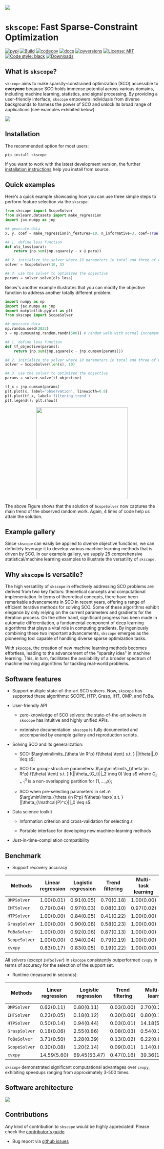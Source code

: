 ![](docs/source/_static/skscope.png)

# ``skscope``: Fast Sparse-Constraint Optimization

[![pypi](https://img.shields.io/pypi/v/skscope?logo=Pypi)](https://pypi.org/project/skscope)
[![Build](https://github.com/abess-team/skscope/actions/workflows/CI.yml/badge.svg)](https://github.com/abess-team/skscope/actions/workflows/CI.yml/badge.svg)
[![codecov](https://codecov.io/gh/abess-team/skscope/branch/master/graph/badge.svg?token=XRD5BDMR2E)](https://codecov.io/gh/abess-team/skscope)
[![docs](https://readthedocs.org/projects/skscope/badge/?version=latest)](https://skscope.readthedocs.io/en/latest/?badge=latest)
[![pyversions](https://img.shields.io/pypi/pyversions/skscope)](https://img.shields.io/pypi/pyversions/skscope)
[![License: MIT](https://img.shields.io/badge/License-MIT-yellow.svg)](https://opensource.org/licenses/MIT)
[![Code style: black](https://img.shields.io/badge/code%20style-black-000000.svg)](https://github.com/psf/black)
[![Downloads](https://static.pepy.tech/badge/skscope)](https://pepy.tech/project/skscope)

## What is `skscope`?

``skscope`` aims to make sparsity-constrained optimization (SCO) accessible to **everyone** because SCO holds immense potential across various domains, including machine learning, statistics, and signal processing. By providing a user-friendly interface, ``skscope`` empowers individuals from diverse backgrounds to harness the power of SCO and unlock its broad range of applications (see examples exhibited below).

![](docs/source/first_page.png)

## Installation

The recommended option for most users:
  
```bash
pip install skscope
```

If you want to work with the latest development version, the further [installation instructions](https://skscope.readthedocs.io/en/latest/userguide/index.html) help you install from source.

## Quick examples

Here's a quick example showcasing how you can use three simple steps to perform feature selection via the ``skscope``:

```python
from skscope import ScopeSolver
from sklearn.datasets import make_regression
import jax.numpy as jnp

## generate data
x, y, coef = make_regression(n_features=10, n_informative=3, coef=True)

## 1. define loss function
def ols_loss(para):
    return jnp.sum(jnp.square(y - x @ para))

## 2. initialize the solver where 10 parameters in total and three of which are sparse
solver = ScopeSolver(10, 3) 

## 3. use the solver to optimized the objective
params = solver.solve(ols_loss) 
```

Below's another example illustrates that you can modify the objective function to address another totally different problem. 

```python
import numpy as np
import jax.numpy as jnp
import matplotlib.pyplot as plt
from skscope import ScopeSolver

## generate data
np.random.seed(2023)
x = np.cumsum(np.random.randn(500)) # random walk with normal increment

## 1. define loss function
def tf_objective(params):
    return jnp.sum(jnp.square(x - jnp.cumsum(params)))  

## 2. initialize the solver where 10 parameters in total and three of which are sparse
solver = ScopeSolver(len(x), 10)

## 3. use the solver to optimized the objective
params = solver.solve(tf_objective)

tf_x = jnp.cumsum(params)
plt.plot(x, label='observation', linewidth=0.8)
plt.plot(tf_x, label='filtering trend')
plt.legend(); plt.show()
```

<p align="center">
<img src="docs/source/userguide/figure/tf.png" width="300"/>
</p>

The above Figure shows that the solution of ``ScopeSolver`` now captures the main trend of the observed random work. Again, 4 lines of code help us attain the solution. 

## Example gallery

Since ``skscope`` can easily be applied to diverse objective functions, we can definitely leverage it to develop various machine learning methods that is driven by SCO. In our example gallery, we supply 25 comprehensive statistical/machine learning examples to illustrate the versatility of ``skscope``. 

## Why ``skscope`` is versatile?

The high versatility of ``skscope`` in effectively addressing SCO problems are derived from two key factors: theoretical concepts and computational implementation. In terms of theoretical concepts, there have been remarkable advancements in SCO in recent years, offering a range of efficient iterative methods for solving SCO. Some of these algorithms exhibit elegance by only relying on the current parameters and gradients for the iteration process. On the other hand, significant progress has been made in automatic differentiation, a fundamental component of deep learning algorithms that plays a vital role in computing gradients. By ingeniously combining these two important advancements, ``skscope`` emerges as the pioneering tool capable of handling diverse sparse optimization tasks.

With ``skscope``, the creation of new machine learning methods becomes effortless, leading to the advancement of the "sparsity idea" in machine learning. This, in turn, facilitates the availability of a broader spectrum of machine learning algorithms for tackling real-world problems.

## Software features

- Support multiple state-of-the-art SCO solvers. Now, ``skscope`` has supported these algorithms: SCOPE, HTP, Grasp, IHT, OMP, and FoBa. 

- User-friendly API
  
  - zero-knowledge of SCO solvers: the state-of-the-art solvers in ``skscope`` has intuitive and highly unified APIs. 
  
  - extensive documentation: ``skscope`` is fully documented and accompanied by example gallery and reproduction scripts.

- Solving SCO and its generalization: 
  
  - SCO: $\arg\min\limits_{\theta \in R^p} f(\theta) \text{ s.t. } ||\theta||_0 \leq s$; 
  
  - SCO for group-structure parameters: $\arg\min\limits_{\theta \in R^p} f(\theta) \text{ s.t. } I(||\theta_{G_i}||_2 \neq 0) \leq s$ where ${G_i}_{i=1}^q$ is a non-overlapping partition for $\{1, \ldots, p\}$;
  
  - SCO when pre-selecting parameters in set $\mathcal{P}$: $\arg\min\limits_{\theta \in R^p} f(\theta) \text{ s.t. } ||\theta_{\mathcal{P}^c}||_0 \leq s$. 

- Data science toolkit
  
  - Information criterion and cross-validation for selecting $s$
  
  - Portable interface for developing new machine-learning methods

- Just-in-time-compilation compatibility

## Benchmark

- Support recovery accuracy

| Methods      | Linear regression | Logistic regression | Trend filtering | Multi-task learning | Ising model | Nonlinear feature selection |
| ------------ | ----------------- | ------------------- | --------------- | ------------------- | ----------- | --------------------------- |
| `OMPSolver`   | 1.00(0.01)        | 0.91(0.05)          | 0.70(0.18)      | 1.00(0.00)          | 0.98(0.03)  | 0.77(0.09)                  |
| `IHTSolver`   | 0.79(0.04)        | 0.97(0.03)          | 0.08(0.10)      | 0.97(0.02)          | 0.96(0.05)  | 0.78(0.09)                  |
| `HTPSolver`   | 1.00(0.00)        | 0.84(0.05)          | 0.41(0.22)      | 1.00(0.00)          | 0.97(0.03)  | 0.78(0.09)                  |
| `GraspSolver` | 1.00(0.00)        | 0.90(0.08)          | 0.58(0.23)      | 1.00(0.00)          | 0.99(0.01)  | 0.78(0.08)                  |
| `FoBaSolver`  | 1.00(0.00)        | 0.92(0.06)          | 0.87(0.13)      | 1.00(0.00)          | 1.00(0.01)  | 0.77(0.09)                  |
| `ScopeSolver` | 1.00(0.00)        | 0.94(0.04)          | 0.79(0.19)      | 1.00(0.00)          | 1.00(0.01)  | 0.77(0.09)                  |
| `cvxpy`       | 0.83(0.17)        | 0.83(0.05)          | 0.19(0.22)      | 1.00(0.00)          | 0.94(0.04)  | 0.74(0.09)                  |

All solvers (except `IHTSolver`) in `skscope` consistently outperformed `cvxpy` in terms of accuracy for the selection of the support set. 

- Runtime (measured in seconds):

| Methods      | Linear regression | Logistic regression | Trend filtering | Multi-task learning | Ising model  | Nonlinear feature selection |
| ------------ | ----------------- | ------------------- | --------------- | ------------------- | ------------ | --------------------------- |
| `OMPSolver`   | 0.62(0.11)        | 0.80(0.11)          | 0.03(0.00)      | 2.70(0.26)          | 1.39(0.13)   | 13.24(3.91)                 |
| `IHTSolver`   | 0.23(0.05)        | 0.18(0.12)          | 0.30(0.06)      | 0.80(0.11)          | 0.98(0.08)   | 1.67(0.50)                  |
| `HTPSolver`   | 0.50(0.14)        | 0.94(0.44)          | 0.03(0.01)      | 14.18(5.13)         | 3.41(1.22)   | 12.97(6.23)                 |
| `GraspSolver` | 0.18(0.06)        | 2.55(0.86)          | 0.08(0.03)      | 0.54(0.28)          | 0.53(0.22)   | 3.06(0.75)                  |
| `FoBaSolver`  | 3.71(0.50)        | 3.28(0.39)          | 0.13(0.02)      | 6.22(0.61)          | 11.10(1.04)  | 57.42(12.95)                |
| `ScopeSolver` | 0.30(0.08)        | 1.20(2.14)          | 0.09(0.01)      | 1.14(0.89)          | 1.17(0.25)   | 7.78(2.23)                  |
| `cvxpy`       | 14.59(5.60)       | 69.45(53.47)        | 0.47(0.16)      | 39.36(155.70)       | 32.26(17.88) | 534.49(337.72)              |

`skscope` demonstrated significant computational advantages over `cvxpy`, exhibiting speedups ranging from approximately 3-500 times.

## Software architecture

![](docs/source/contribute/figure/architecture-scope.png)

## Contributions

Any kind of contribution to `skscope` would be highly appreciated! Please check the [contributor's guide](https://skscope.readthedocs.io/en/latest/contribute/index.html).

- Bug report via [github issues](https://github.com/abess-team/skscope/issues)
